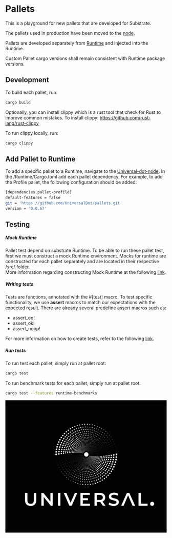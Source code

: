# Pallets
This is a playground for new pallets that are developed for Substrate. 

The pallets used in production have been moved to the [node](https://github.com/UniversalDot/universal-dot-node). 

Pallets are developed separately from [Runtime](https://github.com/UniversalDot/universal-dot-node) and injected into the Runtime. 

Custom Pallet cargo versions shall remain consistent with Runtime package versions.

## Development
To build each pallet, run: 

```bash
cargo build
```

Optionally, you can install clippy which is a rust tool that check for Rust to improve common mistakes. To install clippy: https://github.com/rust-lang/rust-clippy

To run clippy locally, run: 

```bash
cargo clippy
```

## Add Pallet to Runtime
To add a specific pallet to a Runtime, navigate to the [Universal-dot-node](https://github.com/UniversalDot/universal-dot-node). In the /Runtime/Cargo.toml add each pallet dependency. For example, to add the Profile pallet, the following configuration should be added:

```bash
[dependencies.pallet-profile]
default-features = false
git = 'https://github.com/UniversalDot/pallets.git'
version = '0.0.67'
```

## Testing

##### Mock Runtime

Pallet test depend on substrate Runtime. To be able to run these pallet test, first we must construct a mock Runtime environment. Mocks for runtime are constructed for each pallet separately and are located in their respective /src/ folder. <br>
More information regarding constructing Mock Runtime at the following [link](https://docs.substrate.io/v3/runtime/testing/#mock-runtime-environment).

##### Writing tests

Tests are functions, annotated with the #[test] macro. To test specific functionality, we use <b>assert</b> macros to match our expectations with the expected result. There are already several predefine assert macros such as:
* assert_eq!
* assert_ok!
* assert_noop!

For more information on how to create tests, refer to the following [link](https://docs.substrate.io/how-to-guides/v3/testing/basics/). 

##### Run tests

To run test each pallet, simply run at pallet root: 

```bash
cargo test
```

To run benchmark tests for each pallet, simply run at pallet root: 

```bash
cargo test --features runtime-benchmarks
```


![Logo](https://github.com/UniversalDot/documents/blob/master/logo/rsz_jpg-02.jpg)
